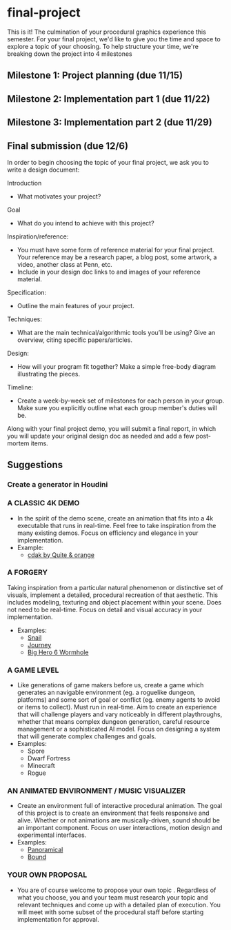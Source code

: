 # final-project

This is it! The culmination of your procedural graphics experience this semester. For your final project, we'd like to give you the time and space to explore a topic of your choosing. To help structure your time, we're breaking down the project into 4 milestones

## Milestone 1: Project planning (due 11/15)
## Milestone 2: Implementation part 1 (due 11/22)
## Milestone 3: Implementation part 2 (due 11/29)
## Final submission (due 12/6)

In order to begin choosing the topic of your final project, we ask you to write a design document:

Introduction
- What motivates your project?

Goal
- What do you intend to achieve with this project?

Inspiration/reference:
- You must have some form of reference material for your final project. Your reference may be a research paper, a blog post, some artwork, a video, another class at Penn, etc.  
- Include in your design doc links to and images of your reference material.

Specification:
- Outline the main features of your project.

Techniques:
- What are the main technical/algorithmic tools you’ll be using? Give an overview, citing specific papers/articles.

Design:
- How will your program fit together? Make a simple free-body diagram illustrating the pieces.

Timeline:
- Create a week-by-week set of milestones for each person in your group. Make sure you explicitly outline what each group member's duties will be.

Along with your final project demo, you will submit a final report, in which you will update your original design doc as needed and add a few post-mortem items.

## Suggestions

### Create a generator in Houdini

### A CLASSIC 4K DEMO
- In the spirit of the demo scene, create an animation that fits into a 4k executable that runs in real-time. Feel free to take inspiration from the many existing demos. Focus on efficiency and elegance in your implementation.
- Example: 
  - [cdak by Quite & orange](https://www.youtube.com/watch?v=RCh3Q08HMfs&list=PLA5E2FF8E143DA58C)

### A FORGERY
Taking inspiration from a particular natural phenomenon or distinctive set of visuals, implement a detailed, procedural recreation of that aesthetic. This includes modeling, texturing and object placement within your scene. Does not need to be real-time. Focus on detail and visual accuracy in your implementation.
- Examples:
  - [Snail](https://www.shadertoy.com/view/ld3Gz2)
  - [Journey](https://www.shadertoy.com/view/ldlcRf)
  - [Big Hero 6 Wormhole](https://2.bp.blogspot.com/-R-6AN2cWjwg/VTyIzIQSQfI/AAAAAAAABLA/GC0yzzz4wHw/s1600/big-hero-6-disneyscreencaps.com-10092.jpg)

### A GAME LEVEL
- Like generations of game makers before us, create a game which generates an navigable environment (eg. a roguelike dungeon, platforms) and some sort of goal or conflict (eg. enemy agents to avoid or items to collect). Must run in real-time. Aim to create an experience that will challenge players and vary noticeably in different playthroughs, whether that means complex dungeon generation, careful resource management or a sophisticated AI model. Focus on designing a system that will generate complex challenges and goals.
- Examples:
  - Spore
  - Dwarf Fortress
  - Minecraft
  - Rogue

### AN ANIMATED ENVIRONMENT / MUSIC VISUALIZER
- Create an environment full of interactive procedural animation. The goal of this project is to create an environment that feels responsive and alive. Whether or not animations are musically-driven, sound should be an important component. Focus on user interactions, motion design and experimental interfaces.
- Examples:
  - [Panoramical](https://www.youtube.com/watch?v=gBTTMNFXHTk)
  - [Bound](https://www.youtube.com/watch?v=aE37l6RvF-c)

### YOUR OWN PROPOSAL
- You are of course welcome to propose your own topic . Regardless of what you choose, you and your team must research your topic and relevant techniques and come up with a detailed plan of execution. You will meet with some subset of the procedural staff before starting implementation for approval.
